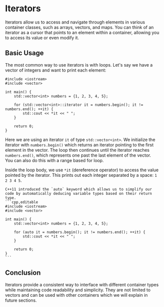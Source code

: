 # Iterators

Iterators allow us to access and navigate through elements in various container classes, such as arrays, vectors, and maps. You can think of an iterator as a cursor that points to an element within a container, allowing you to access its value or even modify it.

## Basic Usage

The most common way to use iterators is with loops. Let's say we have a vector of integers and want to print each element:

```cpp,editable
#include <iostream>
#include <vector>

int main() {
    std::vector<int> numbers = {1, 2, 3, 4, 5};
    
    for (std::vector<int>::iterator it = numbers.begin(); it != numbers.end(); ++it) {
        std::cout << *it << " ";
    }
    
    return 0;
}
```

Here we are using an iterator `it` of type `std::vector<int>`. We initialize the iterator with `numbers.begin()` which returns an iterator pointing to the first element in the vector. The loop then continues until the iterator reaches `numbers.end()`, which represents one past the last element of the vector. You can also do this with a range based for loop.

Inside the loop body, we use `*it` (dereference operator) to access the value pointed by the iterator. This prints out each integer separated by a space: `1 2 3 4 5`.

~~~admonish tip title="Auto Keyword"
C++11 introduced the `auto` keyword which allows us to simplify our code by automatically deducing variable types based on their return type.
```cpp,editable
#include <iostream>
#include <vector>

int main() {
    std::vector<int> numbers = {1, 2, 3, 4, 5};

    for (auto it = numbers.begin(); it != numbers.end(); ++it) {
        std::cout << *it << " ";
    }

    return 0;
}
```
~~~

## Conclusion

Iterators provide a consistent way to interface with different container types while maintaining code readability and simplicity. They are not limited to vectors and can be used with other containers which we will explain in future sections.